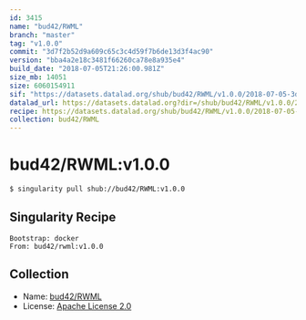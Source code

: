 ```yaml
---
id: 3415
name: "bud42/RWML"
branch: "master"
tag: "v1.0.0"
commit: "3d7f2b52d9a609c65c3c4d59f7b6de13d3f4ac90"
version: "bba4a2e18c3481f66260ca78e8a935e4"
build_date: "2018-07-05T21:26:00.981Z"
size_mb: 14051
size: 6060154911
sif: "https://datasets.datalad.org/shub/bud42/RWML/v1.0.0/2018-07-05-3d7f2b52-bba4a2e1/bba4a2e18c3481f66260ca78e8a935e4.simg"
datalad_url: https://datasets.datalad.org?dir=/shub/bud42/RWML/v1.0.0/2018-07-05-3d7f2b52-bba4a2e1/
recipe: https://datasets.datalad.org/shub/bud42/RWML/v1.0.0/2018-07-05-3d7f2b52-bba4a2e1/Singularity
collection: bud42/RWML
---
```


# bud42/RWML:v1.0.0

```bash
$ singularity pull shub://bud42/RWML:v1.0.0
```

## Singularity Recipe

```singularity
Bootstrap: docker
From: bud42/rwml:v1.0.0
```

## Collection

 - Name: [bud42/RWML](https://github.com/bud42/RWML)
 - License: [Apache License 2.0](https://api.github.com/licenses/apache-2.0)

